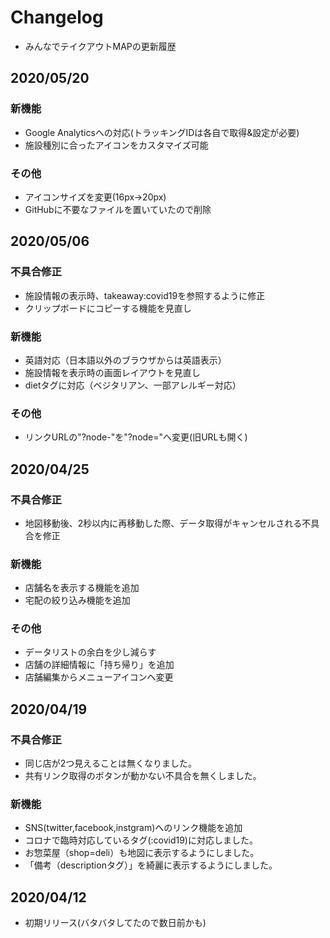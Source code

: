 # Changelog
- みんなでテイクアウトMAPの更新履歴

## 2020/05/20
### 新機能
- Google Analyticsへの対応(トラッキングIDは各自で取得&設定が必要)
- 施設種別に合ったアイコンをカスタマイズ可能
### その他
- アイコンサイズを変更(16px→20px)
- GitHubに不要なファイルを置いていたので削除

## 2020/05/06
### 不具合修正
- 施設情報の表示時、takeaway:covid19を参照するように修正
- クリップボードにコピーする機能を見直し
### 新機能
- 英語対応（日本語以外のブラウザからは英語表示）
- 施設情報を表示時の画面レイアウトを見直し
- dietタグに対応（ベジタリアン、一部アレルギー対応）
### その他
- リンクURLの"?node-"を"?node="へ変更(旧URLも開く)

## 2020/04/25
### 不具合修正
- 地図移動後、2秒以内に再移動した際、データ取得がキャンセルされる不具合を修正
### 新機能
- 店舗名を表示する機能を追加
- 宅配の絞り込み機能を追加
### その他
- データリストの余白を少し減らす
- 店舗の詳細情報に「持ち帰り」を追加
- 店舗編集からメニューアイコンへ変更

## 2020/04/19
### 不具合修正
- 同じ店が2つ見えることは無くなりました。
- 共有リンク取得のボタンが動かない不具合を無くしました。
### 新機能
- SNS(twitter,facebook,instgram)へのリンク機能を追加
- コロナで臨時対応しているタグ(:covid19)に対応しました。
- お惣菜屋（shop=deli）も地図に表示するようにしました。
- 「備考（descriptionタグ）」を綺麗に表示するようにしました。

## 2020/04/12
- 初期リリース(バタバタしてたので数日前かも)
